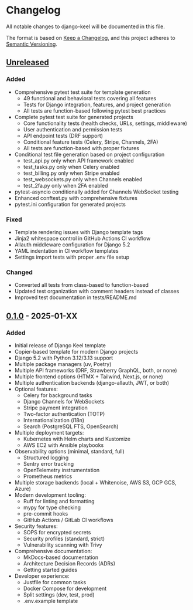 # Changelog

All notable changes to django-keel will be documented in this file.

The format is based on [Keep a Changelog](https://keepachangelog.com/en/1.0.0/),
and this project adheres to [Semantic Versioning](https://semver.org/spec/v2.0.0.html).

## [Unreleased]

### Added
- Comprehensive pytest test suite for template generation
  - 49 functional and behavioral tests covering all features
  - Tests for Django integration, features, and project generation
  - All tests are function-based following pytest best practices
- Complete pytest test suite for generated projects
  - Core functionality tests (health checks, URLs, settings, middleware)
  - User authentication and permission tests
  - API endpoint tests (DRF support)
  - Conditional feature tests (Celery, Stripe, Channels, 2FA)
  - All tests are function-based with proper fixtures
- Conditional test file generation based on project configuration
  - test_api.py only when API framework enabled
  - test_tasks.py only when Celery enabled
  - test_billing.py only when Stripe enabled
  - test_websockets.py only when Channels enabled
  - test_2fa.py only when 2FA enabled
- pytest-asyncio conditionally added for Channels WebSocket testing
- Enhanced conftest.py with comprehensive fixtures
- pytest.ini configuration for generated projects

### Fixed
- Template rendering issues with Django template tags
- Jinja2 whitespace control in GitHub Actions CI workflow
- Allauth middleware configuration for Django 5.2
- YAML indentation in CI workflow templates
- Settings import tests with proper .env file setup

### Changed
- Converted all tests from class-based to function-based
- Updated test organization with comment headers instead of classes
- Improved test documentation in tests/README.md

## [0.1.0] - 2025-01-XX

### Added
- Initial release of Django Keel template
- Copier-based template for modern Django projects
- Django 5.2 with Python 3.12/3.13 support
- Multiple package managers (uv, Poetry)
- Multiple API frameworks (DRF, Strawberry GraphQL, both, or none)
- Multiple frontend options (HTMX + Tailwind, Next.js, or none)
- Multiple authentication backends (django-allauth, JWT, or both)
- Optional features:
  - Celery for background tasks
  - Django Channels for WebSockets
  - Stripe payment integration
  - Two-factor authentication (TOTP)
  - Internationalization (i18n)
  - Search (PostgreSQL FTS, OpenSearch)
- Multiple deployment targets:
  - Kubernetes with Helm charts and Kustomize
  - AWS EC2 with Ansible playbooks
- Observability options (minimal, standard, full)
  - Structured logging
  - Sentry error tracking
  - OpenTelemetry instrumentation
  - Prometheus metrics
- Multiple storage backends (local + Whitenoise, AWS S3, GCP GCS, Azure)
- Modern development tooling:
  - Ruff for linting and formatting
  - mypy for type checking
  - pre-commit hooks
  - GitHub Actions / GitLab CI workflows
- Security features:
  - SOPS for encrypted secrets
  - Security profiles (standard, strict)
  - Vulnerability scanning with Trivy
- Comprehensive documentation:
  - MkDocs-based documentation
  - Architecture Decision Records (ADRs)
  - Getting started guides
- Developer experience:
  - Justfile for common tasks
  - Docker Compose for development
  - Split settings (dev, test, prod)
  - .env.example template

[Unreleased]: https://github.com/CuriousLearner/django-keel/compare/v0.1.0...HEAD
[0.1.0]: https://github.com/CuriousLearner/django-keel/releases/tag/v0.1.0
